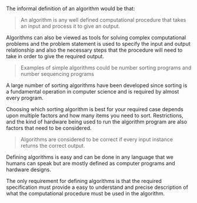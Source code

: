 The informal definition of an algorithm would be that:

>An algorithm is any well defined computational procedure that takes an input and process it to give an output.

Algorithms can also be viewed as tools for solving complex computational problems and the problem statement is used to specify the input and output relationship and also the necessary steps that the procedure will need to take in order to give the required output.

> Examples of simple algorithms could be number sorting programs and number sequencing programs

A large number of sorting algorithms have been developed since sorting is a fundamental operation in computer science and is required by almost every program.

Choosing which sorting algorithm is best for your required case depends upon multiple factors and how many items you need to sort. Restrictions, and the kind of hardware being used to run the algorithm program are also factors that need to be considered.

>Algorithms are considered to be correct if every input instance returns the correct output.

Defining algorithms is easy and can be done in any language that we humans can speak but are mostly defined as computer programs and hardware designs. 

The only requirement for defining algorithms is that the required specification must provide a easy to understand and precise description of what the computational procedure must be used in the algorithm.